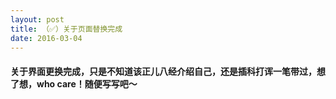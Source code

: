 ```yaml
---
layout: post
title: （✅）关于页面替换完成
date: 2016-03-04
---
```


#### 关于界面更换完成，只是不知道该正儿八经介绍自己，还是插科打诨一笔带过，想了想，who care！随便写写吧～